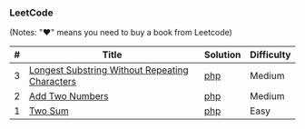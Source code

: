 
### LeetCode

(Notes: "&hearts;" means you need to buy a book from Leetcode)


| # | Title | Solution | Difficulty |
|---| ----- | -------- | ---------- |
|3|[Longest Substring Without Repeating Characters](https://leetcode-cn.com/problems/longest-substring-without-repeating-characters/)| [php](./php/lengthOfLongestSubStr/lengthOfLongestSubstring.php)| Medium|
|2|[Add Two Numbers](https://leetcode-cn.com/problems/add-two-numbers/)| [php](./php/addTwoNumbers/addTwoNumbers.php)|Medium|
|1|[Two Sum](https://leetcode-cn.com/problems/two-sum/)| [php](./php/twoSum/twoSum.php)|Easy|

